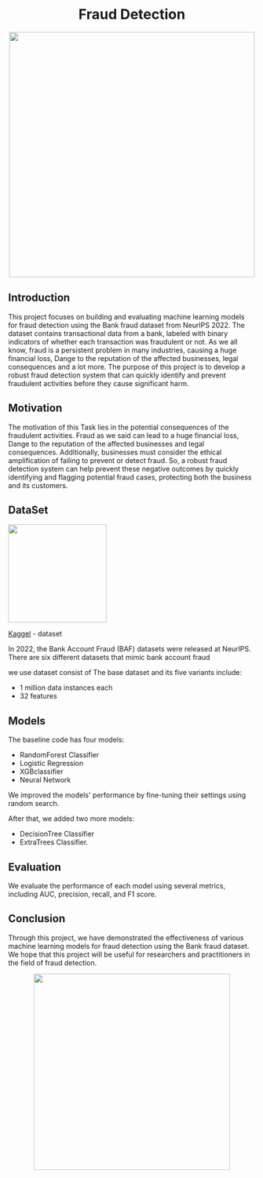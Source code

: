<h1 align="center">Fraud Detection</h1>
<p align="center">
 <img src = "https://github.com/AhmedAbdElbassset/Fraud_Detection/assets/63741964/942a7e56-a69d-4b8f-b718-3540c45345af" width = "500">
</p>

## Introduction
This project focuses on building and evaluating machine learning models for fraud detection using the Bank fraud dataset from NeurIPS 2022. The dataset contains transactional data from a bank, labeled with binary indicators of whether each transaction was fraudulent or not. As we all know, fraud is a persistent problem in many industries, causing a huge financial loss, Dange to the reputation of the affected businesses, legal consequences and a lot more. The purpose of this project is to develop a robust fraud detection system that can quickly identify and prevent fraudulent activities before they cause significant harm.

## Motivation
The motivation of this Task lies in the potential consequences of the fraudulent activities. Fraud as we said can lead to a huge financial loss, Dange to the reputation of the affected businesses and legal consequences. Additionally, businesses must consider the ethical amplification of failing to prevent or detect fraud. So, a robust fraud detection system can help prevent these negative outcomes by quickly identifying and flagging potential fraud cases, protecting both the business and its customers.


## DataSet
<div>
<img src ="https://t4.ftcdn.net/jpg/04/75/03/07/360_F_475030738_kT8sJumBrd5E3cPDhzn0nWjHsGuP79u9.jpg" width ="200">
<div>
 
[Kaggel](https://www.kaggle.com/datasets/sgpjesus/bank-account-fraud-dataset-neurips-2022) - dataset 

In 2022, the Bank Account Fraud (BAF) datasets were released at NeurIPS. 
There are six different datasets that mimic bank account fraud

we use dataset consist of The base dataset and its five variants include:
   - 1 million data instances each
   - 32 features

## Models
The baseline code has four models: 
 - RandomForest Classifier
 - Logistic Regression
 - XGBclassifier
 - Neural Network
   
 We improved the models' performance by fine-tuning their settings using random search.
 
After that, we added two more models:
  - DecisionTree Classifier 
  - ExtraTrees Classifier.


## Evaluation
We evaluate the performance of each model using several metrics, including AUC, precision, recall, and F1 score.

## Conclusion
Through this project, we have demonstrated the effectiveness of various machine learning models for fraud detection using the Bank fraud dataset. We hope that this project will be useful for researchers and practitioners in the field of fraud detection.  


<div>
 <p align="center">
 <img src= "https://news.mit.edu/sites/default/files/images/201809/MIT-Fraud-Detection-PRESS.jpg" width ="400">
</p>
<div>
